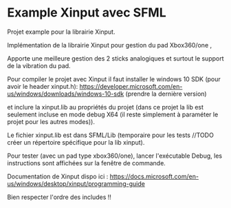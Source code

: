 # Example Xinput avec SFML


Projet example pour la librairie Xinput.

Implémentation de la librairie Xinput pour gestion du pad Xbox360/one ,

Apporte une meilleure gestion des 2 sticks analogiques et surtout le support de la vibration du pad.

Pour compiler le projet avec Xinput il faut installer le windows 10 SDK (pour avoir le header xinput.h):
https://developer.microsoft.com/en-us/windows/downloads/windows-10-sdk (prendre la dernière version)

et inclure la xinput.lib au propriétés du projet (dans ce projet la lib est seulement incluse en mode debug X64 (il reste simplement à paraméter le projet pour les autres modes)).

Le fichier xinput.lib est dans SFML/Lib (temporaire pour les tests //TODO créer un répertoire spécifique pour la lib xinput).

Pour tester (avec un pad type xbox360/one), lancer l'exécutable Debug, les instructions sont affichées sur la fenêtre de commande.


Documentation de Xinput dispo ici : https://docs.microsoft.com/en-us/windows/desktop/xinput/programming-guide

Bien respecter l'ordre des includes !!
